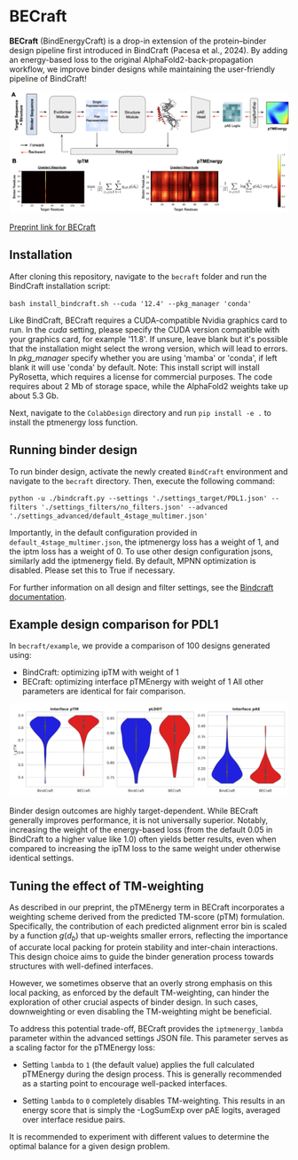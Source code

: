 # BECraft

**BECraft** (BindEnergyCraft) is a drop-in extension of the protein–binder design pipeline first introduced in BindCraft (Pacesa et al., 2024). By adding an energy-based loss to the original AlphaFold2-back-propagation workflow, we improve binder designs while maintaining the user-friendly pipeline of BindCraft!

![method](becraft/method.png)

[Preprint link for BECraft](https://arxiv.org/abs/2505.21241)

## Installation

After cloning this repository, navigate to the ```becraft``` folder and run the BindCraft installation script:

`bash install_bindcraft.sh --cuda '12.4' --pkg_manager 'conda'`

Like BindCraft, BECraft requires a CUDA-compatible Nvidia graphics card to run. In the *cuda* setting, please specify the CUDA version compatible with your graphics card, for example '11.8'. If unsure, leave blank but it's possible that the installation might select the wrong version, which will lead to errors. In *pkg_manager* specify whether you are using 'mamba' or 'conda', if left blank it will use 'conda' by default. Note: This install script will install PyRosetta, which requires a license for commercial purposes. The code requires about 2 Mb of storage space, while the AlphaFold2 weights take up about 5.3 Gb.

Next, navigate to the ```ColabDesign``` directory and run ```pip install -e .```  to install the ptmenergy loss function.

## Running binder design

To run binder design, activate the newly created ```BindCraft``` environment and navigate to the ```becraft``` directory. Then, execute the following command:

```
python -u ./bindcraft.py --settings './settings_target/PDL1.json' --filters './settings_filters/no_filters.json' --advanced './settings_advanced/default_4stage_multimer.json'
```

Importantly, in the default configuration provided in ```default_4stage_multimer.json```, the iptmenergy loss has a weight of 1, and the iptm loss has a weight of 0. To use other design configuration jsons, similarly add the iptmenergy field. By default, MPNN optimization is disabled. Please set this to True if necessary.

For further information on all design and filter settings, see the [Bindcraft documentation](becraft/README.md).

## Example design comparison for PDL1

In ```becraft/example```, we provide a comparison of 100 designs generated using:
- BindCraft: optimizing ipTM with weight of 1
- BECraft: optimizing interface pTMEnergy with weight of 1
All other parameters are identical for fair comparison.

![pdl1_result](becraft/example/figures/bindcraft_vs_becraft_violin.png)

Binder design outcomes are highly target-dependent. While BECraft generally improves performance, it is not universally superior. Notably, increasing the weight of the energy-based loss (from the default 0.05 in BindCraft to a higher value like 1.0) often yields better results, even when compared to increasing the ipTM loss to the same weight under otherwise identical settings.

## Tuning the effect of TM-weighting

As described in our preprint, the pTMEnergy term in BECraft incorporates a weighting scheme derived from the predicted TM-score (pTM) formulation. Specifically, the contribution of each predicted alignment error bin is scaled by a function $g(d_b)$ that up-weights smaller errors, reflecting the importance of accurate local packing for protein stability and inter-chain interactions. This design choice aims to guide the binder generation process towards structures with well-defined interfaces. 

However, we sometimes observe that an overly strong emphasis on this local packing, as enforced by the default TM-weighting, can hinder the exploration of other crucial aspects of binder design. In such cases, downweighting or even disabling the TM-weighting might be beneficial.

To address this potential trade-off, BECraft provides the `iptmenergy_lambda` parameter within the advanced settings JSON file. This parameter serves as a scaling factor for the pTMEnergy loss:

-   Setting `lambda` to `1` (the default value) applies the full calculated pTMEnergy during the design process. This is generally recommended as a starting point to encourage well-packed interfaces.

-   Setting `lambda` to `0` completely disables TM-weighting. This results in an energy score that is simply the -LogSumExp over pAE logits, averaged over interface residue pairs.

It is recommended to experiment with different values to determine the optimal balance for a given design problem.
